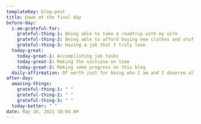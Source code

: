 ```yaml
---
templateKey: blog-post
title: Dawn of the final day
before-day:
  i-am-grateful-for:
    grateful-thing-1: Being able to take a roadtrip with my wife
    grateful-thing-2: Being able to afford buying new clothes and stuff
    grateful-thing-3: Having a job that I truly love
  today-great:
    today-great-1: Accomplishing job tasks
    today-great-2: Making the suitcase on time
    today-great-3: Making some progress on this blog
  daily-affirmation: Of worth just for being who I am and I deserve all that I have
after-day:
  amazing-things:
    grateful-thing-1: " "
    grateful-thing-2: " "
    grateful-thing-3: " "
  today-better: " "
date: May 26, 2021 10:04 AM
---
```

